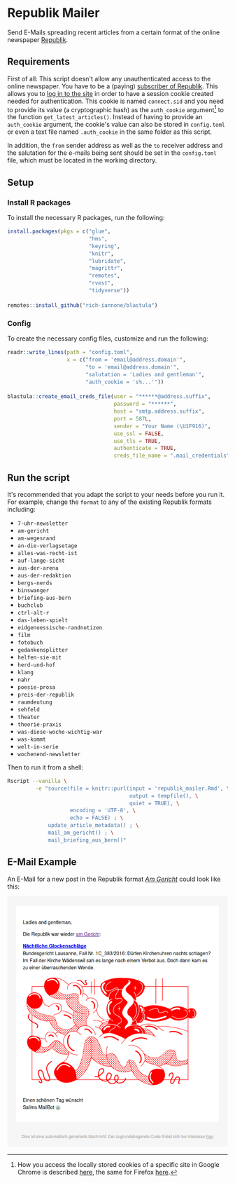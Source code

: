 # Republik Mailer

Send E-Mails spreading recent articles from a certain format of the online newspaper [Republik](https://www.republik.ch/).

## Requirements

First of all: This script doesn't allow any unauthenticated access to the online newspaper. You have to be a (paying) [subscriber of Republik](https://www.republik.ch/angebote). This allows you to [log in to the site](https://www.republik.ch/anmelden) in order to have a session cookie created needed for authentication. This cookie is named `connect.sid` and you need to provide its value (a cryptographic hash) as the `auth_cookie` argument[^reveal] to the function `get_latest_articles()`. Instead of having to provide an `auth_cookie` argument, the cookie's value can also be stored in `config.toml` or even a text file named `.auth_cookie` in the same folder as this script.

In addition, the `from` sender address as well as the `to` receiver address and the salutation for the e-mails being sent should be set in the `config.toml` file, which must be located in the working directory.


[^reveal]: How you access the locally stored cookies of a specific site in Google Chrome is described [here](https://developers.google.com/web/tools/chrome-devtools/storage/cookies), the same for Firefox [here](https://developer.mozilla.org/docs/Tools/Storage_Inspector).


## Setup

### Install R packages

To install the necessary R packages, run the following:

```r
install.packages(pkgs = c("glue",
                          "hms",
                          "keyring",
                          "knitr",
                          "lubridate",
                          "magrittr",
                          "remotes",
                          "rvest",
                          "tidyverse"))
                          
remotes::install_github("rich-iannone/blastula")
```

### Config

To create the necessary config files, customize and run the following:

```r
readr::write_lines(path = "config.toml",
                   x = c("from = 'email@address.domain'",
                         "to = 'email@address.domain'",
                         "salutation = 'Ladies and gentleman'",
                         "auth_cookie = 's%...'"))

blastula::create_email_creds_file(user = "******@address.suffix",
                                  password = "******",
                                  host = "smtp.address.suffix",
                                  port = 587L,
                                  sender = "Your Name (\U1F916)",
                                  use_ssl = FALSE,
                                  use_tls = TRUE,
                                  authenticate = TRUE,
                                  creds_file_name = ".mail_credentials")
```

## Run the script

It's recommended that you adapt the script to your needs before you run it. For example, change the `format` to any of the existing Republik formats including:

- `7-uhr-newsletter`
- `am-gericht`
- `am-wegesrand`
- `an-die-verlagsetage`
- `alles-was-recht-ist`
- `auf-lange-sicht`
- `aus-der-arena`
- `aus-der-redaktion`
- `bergs-nerds`
- `binswanger`
- `briefing-aus-bern`
- `buchclub`
- `ctrl-alt-r`
- `das-leben-spielt`
- `eidgenoessische-randnotizen`
- `film`
- `fotobuch`
- `gedankensplitter`
- `helfen-sie-mit`
- `herd-und-hof`
- `klang`
- `nahr`
- `poesie-prosa`
- `preis-der-republik`
- `raumdeutung`
- `sehfeld`
- `theater`
- `theorie-praxis`
- `was-diese-woche-wichtig-war`
- `was-kommt`
- `welt-in-serie`
- `wochenend-newsletter`

Then to run it from a shell:

```sh
Rscript --vanilla \
         -e "source(file = knitr::purl(input = 'republik_mailer.Rmd', \
                                       output = tempfile(), \
                                       quiet = TRUE), \
                    encoding = 'UTF-8', \
                    echo = FALSE) ; \
             update_article_metadata() ; \
             mail_am_gericht() ; \
             mail_briefing_aus_bern()"
```

## E-Mail Example

An E-Mail for a new post in the Republik format [_Am Gericht_](https://www.republik.ch/format/am-gericht) could look like this:

![](am-gericht.png)
